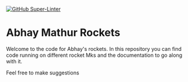 
[![GitHub Super-Linter](https://github.com/abhayma1000/Rockets/workflows/Lint%20Code%20Base/badge.svg)](https://github.com/marketplace/actions/super-linter)

# Abhay Mathur Rockets

Welcome to the code for Abhay's rockets.
In this repository you can find code running on different rocket Mks and the documentation to go along with it.

Feel free to make suggestions
